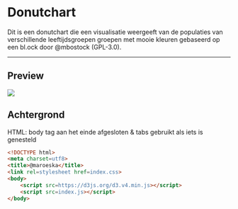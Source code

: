 # Donutchart

Dit is een donutchart die een visualisatie weergeeft van de populaties van verschillende leeftijdsgroepen groepen met mooie kleuren gebaseerd op een bl.ock door @mbostock (GPL-3.0).
___

## Preview
![](https://github.com/maroeska/course-17-18/blob/style/site/class-2-style/maroeska/preview.png)

## Achtergrond

HTML: body tag aan het einde afgesloten & tabs gebruikt als iets is genesteld
```html
<!DOCTYPE html>
<meta charset=utf8>
<title>@maroeska</title>
<link rel=stylesheet href=index.css>
<body>
    <script src=https://d3js.org/d3.v4.min.js></script>
    <script src=index.js></script>
</body>
